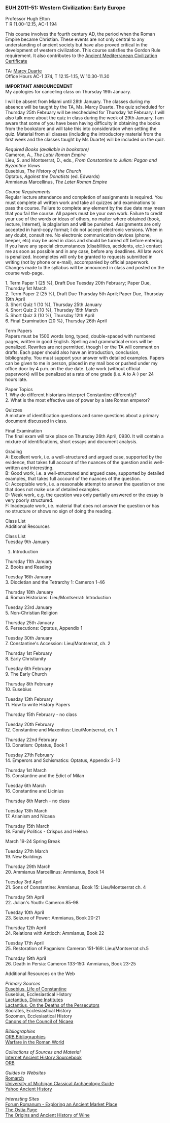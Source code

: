 

###   EUH 2011-51: Western Civilization: Early Europe

Professor Hugh Elton  
T R 11.00-12.15, AC-1 194

This course involves the fourth century AD, the period when the Roman Empire
became Christian. These events are not only central to any understanding of
ancient society but have also proved critical in the development of western
civilization. This course satisfies the Gordon Rule requirement. It also
contributes to the [Ancient Mediterranean Civilization
Certificate](http://www.fiu.edu/~eltonh/amccert.html)

TA: [Marcy Duarte](mailto:usamarcy@aol.com)  
Office Hours AC-1 374, T 12.15-1.15, W 10.30-11.30

**IMPORTANT ANNOUNCEMENT**  
My apologies for canceling class on Thursday 19th January.

I will be absent from Miami until 28th January. The classes during my absence
will be taught by the TA, Ms. Marcy Duarte. The quiz scheduled for Thursday
25th February will be rescheduled for Thursday 1st February. I will also talk
more about the quiz in class during the week of 29th January. I am aware that
some of you have been having difficulty in obtaining the books from the
bookstore and will take this into consideration when setting the quiz.
Material from all classes (including the introductory material from the first
week and the classes taught by Ms Duarte) will be included on the quiz.

_Required Books (available in bookstore)_  
Cameron, A., _The Later Roman Empire_  
Lieu, S. and Montserrat, D., eds., _From Constantine to Julian: Pagan and
Byzantine Views_  
Eusebius, _The History of the Church_  
Optatus, _Against the Donatists_ (ed. Edwards)  
Ammianus Marcellinus, _The Later Roman Empire_

_Course Requirements_  
Regular lecture attendance and completion of assignments is required. You must
complete all written work and take all quizzes and examinations to pass the
course. Failure to complete any element by the due date may mean that you fail
the course. All papers must be your own work. Failure to credit your use of
the words or ideas of others, no matter where obtained (book, lecture,
Internet), is plagiarism and will be punished. Assignments are only accepted
in hard-copy format; I do not accept electronic versions. When in any doubt,
consult me. No electronic communication devices (phone, beeper, etc) may be
used in class and should be turned off before entering. If you have any
special circumstances (disabilities, accidents, etc.) contact me as soon as
possible and in any case, before any deadlines. All late work is penalized.
Incompletes will only be granted to requests submitted in writing (not by
phone or e-mail), accompanied by official paperwork. Changes made to the
syllabus will be announced in class and posted on the course web-page.

1\. Term Paper 1 (25 %), Draft Due Tuesday 20th February; Paper Due, Thursday
1st March  
2\. Term Paper 2 (25 %), Draft Due Thursday 5th April; Paper Due, Thursday
19th April  
3\. Short Quiz 1 (10 %), Thursday 25th January  
4\. Short Quiz 2 (10 %), Thursday 15th March  
5\. Short Quiz 3 (10 %), Thursday 12th April  
6\. Final Examination (20 %), Thursday 26th April

Term Papers  
Papers must be 1500 words long, typed, double-spaced with numbered pages,
written in good English. Spelling and grammatical errors will be penalized.
Rewrites are not permitted, though I or the TA will comment on drafts. Each
paper should also have an introduction, conclusion, bibliography. You must
support your answer with detailed examples. Papers can be given to me in
person, placed in my mail box or pushed under my office door by 4 p.m. on the
due date. Late work (without official paperwork) will be penalized at a rate
of one grade (i.e. A to A-) per 24 hours late.

Paper Topics  
1\. Why do different historians interpret Constantine differently?  
2\. What is the most effective use of power by a late Roman emperor?

Quizzes  
A mixture of identification questions and some questions about a primary
document discussed in class.

Final Examination  
The final exam will take place on Thursday 26th April, 0930. It will contain a
mixture of identifications, short essays and document analysis.

Grading  
A: Excellent work, i.e. a well-structured and argued case, supported by the
evidence, that takes full account of the nuances of the question and is well-
written and interesting.  
B: Good work, i.e. a well-structured and argued case, supported by detailed
examples, that takes full account of the nuances of the question.  
C: Acceptable work, i.e. a reasonable attempt to answer the question or one
that does not make use of detailed examples.  
D: Weak work, e.g. the question was only partially answered or the essay is
very poorly structured.  
F: Inadequate work, i.e. material that does not answer the question or has no
structure or shows no sign of doing the reading.  


Class List  
Additional Resources

Class List  
Tuesday 9th January  
1.  Introduction 

Thursday 11th January  
2.  Books and Reading 

Tuesday 16th January  
3\. Diocletian and the Tetrarchy 1: Cameron 1-46

Thursday 18th January  
4\. Roman Historians: Lieu/Montserrat: Introduction

Tuesday 23rd January  
5\. Non-Christian Religion

Thursday 25th January  
6.  Persecutions: Optatus, Appendix 1 

Tuesday 30th January  
7.  Constantine's Accession: Lieu/Montserrat, ch. 2 

Thursday 1st February  
8\. Early Christianity

Tuesday 6th February  
9\. The Early Church

Thursday 8th February  
10\. Eusebius

Tuesday 13th February  
11\. How to write History Papers

Thursday 15th February - no class

Tuesday 20th February  
12.  Constantine and Maxentius: Lieu/Montserrat, ch. 1 

Thursday 22nd February  
13.  Donatism: Optatus, Book 1 

Tuesday 27th February  
14.  Emperors and Schismatics: Optatus, Appendix 3-10 

Thursday 1st March  
15\. Constantine and the Edict of Milan

Tuesday 6th March  
16.  Constantine and Licinius 

Thursday 8th March - no class

Tuesday 13th March  
17.  Arianism and Nicaea 

Thursday 15th March  
18.  Family Politics  \- Crispus and Helena 

March 19-24 Spring Break

Tuesday 27th March  
19\. New Buildings

Thursday 29th March  
20\. Ammianus Marcellinus: Ammianus, Book 14

Tuesday 3rd April  
21\. Sons of Constantine: Ammianus, Book 15: Lieu/Montserrat ch. 4

Thursday 5th April  
22\. Julian's Youth: Cameron 85-98

Tuesday 10th April  
23\. Seizure of Power: Ammianus, Book 20-21

Thursday 12th April  
24\. Relations with Antioch: Ammianus, Book 22

Tuesday 17th April  
25\. Restoration of Paganism: Cameron 151-169: Lieu/Montserrat ch.5

Thursday 19th April  
26\. Death in Persia: Cameron 133-150: Ammianus, Book 23-25  


Additional Resources on the Web

_Primary Sources_  
[Eusebius, Life of Constantine](http://www.newadvent.org/fathers/25021.htm)  
Eusebius, Ecclesiastical History  
[Lactantius, Divine Institutes](http://www.newadvent.org/fathers/0701.htm)  
[Lactantius, On the Deaths of the
Persecutors](http://www.newadvent.org/fathers/0705.htm)  
Socrates, Ecclesiastical History  
Sozomen, Ecclesiastical History  
[Canons of the Council of Nicaea](http://www.newadvent.org/fathers/3801.htm)

_Bibliographies_  
[ORB
Bibliographies](http://www.unipissing.ca/department/history/orb/biblios.htm)  
[Warfare in the Roman World](http://www.fiu.edu/~eltonh/army.html)

_Collections of Sources and Material_  
[Internet Ancient History
Sourcebook](http://www.fordham.edu/halsall/ancient/asbook.html)  
[ORB](http://www.unipissing.ca/department/history/orb/LT-ATEST.HTM)

_Guides to Websites_  
[Romarch](http://acad.depauw.edu/romarch/)  
[University of Michigan Classical Archaeology
Guide](http://rome.classics.lsa.umich.edu/welcome.html)  
[Yahoo Ancient
History](http://dir.yahoo.com/Humanities/History/Ancient_History/)

_Interesting Sites_  
[Forum Romanum - Exploring an Ancient Market
Place](http://library.thinkquest.org/11402/)  
[The Ostia Page](http://www.ncl.ac.uk/ostia/)  
[The Origins and Ancient History of
Wine](http://www.upenn.edu/museum/Wine/wineintro.html)  
    
    


